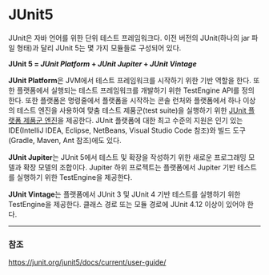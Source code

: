 # JUnit5

JUnit은 자바 언어를 위한 단위 테스트 프레임워크다. 이전 버전의 JUnit(하나의 jar 파일 형태)과 달리 JUnit 5는 몇 가지 모듈들로 구성되어 있다.

**JUnit 5 = *JUnit Platform* + *JUnit Jupiter* + *JUnit Vintage***

**JUnit Platform**은 JVM에서 테스트 프레임워크를 시작하기 위한 기반 역할을 한다. 또한 플랫폼에서 실행되는 테스트 프레임워크를 개발하기 위한 TestEngine API를 정의한다. 또한 플랫폼은 명령줄에서 플랫폼을 시작하는 콘솔 런처와 플랫폼에서 하나 이상의 테스트 엔진을 사용하여 맞춤 테스트 제품군(test suite)을 실행하기 위한 [JUnit 플랫폼 제품군 엔진](https://junit.org/junit5/docs/current/user-guide/#junit-platform-suite-engine)을 제공한다. JUnit 플랫폼에 대한 최고 수준의 지원은 인기 있는 IDE(IntelliJ IDEA, Eclipse, NetBeans, Visual Studio Code 참조)와 빌드 도구(Gradle, Maven, Ant 참조)에도 있다.

**JUnit Jupiter**는 JUnit 5에서 테스트 및 확장을 작성하기 위한 새로운 프로그래밍 모델과 확장 모델의 조합이다. Jupiter 하위 프로젝트는 플랫폼에서 Jupiter 기반 테스트를 실행하기 위한 TestEngine을 제공한다.

**JUnit Vintage**는 플랫폼에서 JUnit 3 및 JUnit 4 기반 테스트를 실행하기 위한 TestEngine을 제공한다. 클래스 경로 또는 모듈 경로에 JUnit 4.12 이상이 있어야 한다.

<hr>

### 참조
https://junit.org/junit5/docs/current/user-guide/
